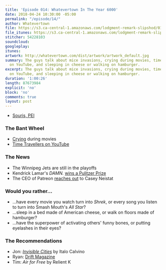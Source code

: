 ```yaml
---
title: 'Episode 014: Whatevertown In The Year 6000'
date: 2018-04-24 10:30:00 -05:00
permalink: "/episode/14/"
author: Whatevertown
file: https://s3.ca-central-1.amazonaws.com/lodgment-remark-slipshod/014.mp3
file_itunes: https://s3.ca-central-1.amazonaws.com/lodgment-remark-slipshod/014.m4a
stitcher: 54228103
soundcloud: 
googleplay: 
itunes: 
artwork: http://whatevertown.com/dist/artwork/artwork_default.jpg
summary: The guys talk about mice invasions, crying during movies, time travellers
  on YouTube, and sleeping in cheese or walking on hamburger.
excerpt: The guys talk about mice invasions, crying during movies, time travellers
  on YouTube, and sleeping in cheese or walking on hamburger.
duration: '1:00:26'
length: 87673984
explicit: 'no'
block: 'no'
comments: true
layout: post
---
```


- [Souris, PEI](https://sourispei.com/about/)

### The Bant Wheel
- [Crying](https://media.giphy.com/media/SJ1wg9NZa30Xe/giphy.gif) during movies
- [Time Travellers on YouTube](https://melmagazine.com/the-rise-in-self-proclaimed-time-travelers-b29e800f1935)

### The News
- The Winnipeg Jets are still in the playoffs
- Kendrick Lamar's *DAMN.* [wins a Pulitzer Prize](http://www.pulitzer.org/winners/kendrick-lamar)
- The CEO of Patreon [reaches out](https://www.youtube.com/watch?v=VYBOPPoiRRY) to Casey Neistat

### Would you rather…
- …have every movie you watch turn into *Shrek*, or every song you listen to turn into Smash Mouth's *All Star*?
- …sleep in a bed made of American cheese, or walk on floors made of hamburger?
- …have the superpower of activating others' funny bones, or putting eyelashes in their eyes?

### The Recommendations
- Jon: *[Invisible Cities](https://www.goodreads.com/book/show/9809.Invisible_Cities)* by Italo Calvino
- Ryan: [Drift Magazine](https://driftmag.com)
- Tim: *Air for Free* by Relient K
